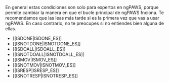 En general estas condiciones son solo para expertos en ngPAWS, porque permite cambiar la manera en que el bucle principal de ngPAWS fnciona. Te recomendamos que las leas más tarde si es la primera vez que vas a usar ngPAWS. En caso contrario, no te preocupes si no entiendes bien alguna de ellas.

* [[ISDONE|ISDONE_ES]]
* [[ISNOTDONE|ISNOTDONE_ES]]
* [[ISDOALL|ISDOALL_ES]]
* [[ISNOTDOALL|ISNOTDOALL_ES]]
* [[ISMOV|ISMOV_ES]]
* [[ISNOTMOV|ISNOTMOV_ES]]
* [[ISRESP|ISRESP_ES]]
* [[ISNOTRESP|ISNOTRESP_ES]]
